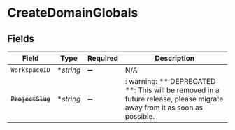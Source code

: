 # CreateDomainGlobals


## Fields

| Field                                                                                                                   | Type                                                                                                                    | Required                                                                                                                | Description                                                                                                             |
| ----------------------------------------------------------------------------------------------------------------------- | ----------------------------------------------------------------------------------------------------------------------- | ----------------------------------------------------------------------------------------------------------------------- | ----------------------------------------------------------------------------------------------------------------------- |
| `WorkspaceID`                                                                                                           | **string*                                                                                                               | :heavy_minus_sign:                                                                                                      | N/A                                                                                                                     |
| ~~`ProjectSlug`~~                                                                                                       | **string*                                                                                                               | :heavy_minus_sign:                                                                                                      | : warning: ** DEPRECATED **: This will be removed in a future release, please migrate away from it as soon as possible. |